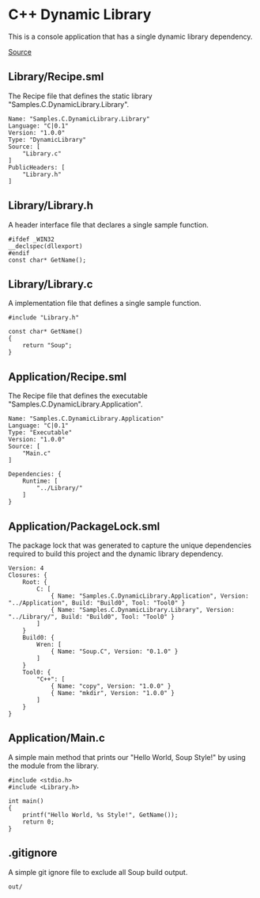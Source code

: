 # C++ Dynamic Library
This is a console application that has a single dynamic library dependency.

[Source](https://github.com/SoupBuild/Soup/tree/main/Samples/C/DynamicLibrary)

## Library/Recipe.sml
The Recipe file that defines the static library "Samples.C.DynamicLibrary.Library".
```
Name: "Samples.C.DynamicLibrary.Library"
Language: "C|0.1"
Version: "1.0.0"
Type: "DynamicLibrary"
Source: [
	"Library.c"
]
PublicHeaders: [
	"Library.h"
]
```

## Library/Library.h
A header interface file that declares a single sample function.
```
#ifdef _WIN32
__declspec(dllexport)
#endif
const char* GetName();
```

## Library/Library.c
A implementation file that defines a single sample function.
```
#include "Library.h"

const char* GetName()
{
	return "Soup";
}
```

## Application/Recipe.sml
The Recipe file that defines the executable "Samples.C.DynamicLibrary.Application".
```
Name: "Samples.C.DynamicLibrary.Application"
Language: "C|0.1"
Type: "Executable"
Version: "1.0.0"
Source: [
	"Main.c"
]

Dependencies: {
	Runtime: [
		"../Library/"
	]
}
```

## Application/PackageLock.sml
The package lock that was generated to capture the unique dependencies required to build this project and the dynamic library dependency.
```
Version: 4
Closures: {
	Root: {
		C: [
			{ Name: "Samples.C.DynamicLibrary.Application", Version: "../Application", Build: "Build0", Tool: "Tool0" }
			{ Name: "Samples.C.DynamicLibrary.Library", Version: "../Library/", Build: "Build0", Tool: "Tool0" }
		]
	}
	Build0: {
		Wren: [
			{ Name: "Soup.C", Version: "0.1.0" }
		]
	}
	Tool0: {
		"C++": [
			{ Name: "copy", Version: "1.0.0" }
			{ Name: "mkdir", Version: "1.0.0" }
		]
	}
}
```

## Application/Main.c
A simple main method that prints our "Hello World, Soup Style!" by using the module from the library.
```
#include <stdio.h>
#include <Library.h>

int main()
{
	printf("Hello World, %s Style!", GetName());
	return 0;
}
```

## .gitignore
A simple git ignore file to exclude all Soup build output.
```
out/
```

